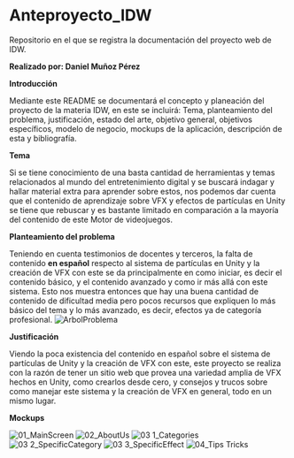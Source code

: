 
# Anteproyecto_IDW
Repositorio en el que se registra la documentación del proyecto web de IDW.


**Realizado por: Daniel Muñoz Pérez**


**Introducción**

Mediante este README se documentará el concepto y planeación del proyecto de la materia IDW, en este se incluirá: Tema, planteamiento del problema, justificación, estado del arte, objetivo general, objetivos específicos, modelo de negocio, mockups de la aplicación, descripción de esta y bibliografía.

**Tema**

Si se tiene conocimiento de una basta cantidad de herramientas y temas relacionados al mundo del entretenimiento digital y se buscará indagar y hallar material extra para aprender sobre estos, nos podemos dar cuenta que el contenido de aprendizaje sobre VFX y efectos de partículas en Unity se tiene que rebuscar y es bastante limitado en comparación a la mayoría del contenido de este Motor de videojuegos.

**Planteamiento del problema**

Teniendo en cuenta testimonios de docentes y terceros, la falta de contenido **en español** respecto al sistema de partículas en Unity y la creación de VFX con este se da principalmente en como iniciar, es decir el contenido básico, y el contenido avanzado y como ir más allá con este sistema. Esto nos muestra entonces que hay una buena cantidad de contenido de dificultad media pero pocos recursos que expliquen lo más básico del tema y lo más avanzado, es decir, efectos ya de categoría profesional.
![ArbolProblema](https://user-images.githubusercontent.com/65467881/107407637-e7899b00-6ad7-11eb-9449-73dccfb199e8.png)

**Justificación**

Viendo la poca existencia del contenido en español sobre el sistema de partículas de Unity y la creación de VFX con este, este proyecto se realiza con la razón de tener un sitio web que provea una variedad amplia de VFX hechos en Unity, como crearlos desde cero, y consejos y trucos sobre como manejar este sistema y la creación de VFX en general, todo en un mismo lugar.

**Mockups**

![01_MainScreen](https://user-images.githubusercontent.com/65467881/107408990-aabea380-6ad9-11eb-9e1a-e4376fb58f9b.png)
![02_AboutUs](https://user-images.githubusercontent.com/65467881/107408992-abefd080-6ad9-11eb-955a-fa630e57b913.png)
![03 1_Categories](https://user-images.githubusercontent.com/65467881/107408998-ad20fd80-6ad9-11eb-850c-f97393ea8a96.png)
![03 2_SpecificCategory](https://user-images.githubusercontent.com/65467881/107409003-adb99400-6ad9-11eb-8d3d-ee0cbae63c4d.png)
![03 3_SpecificEffect](https://user-images.githubusercontent.com/65467881/107409005-ae522a80-6ad9-11eb-936b-0bd69dd8a1a6.png)
![04_Tips Tricks](https://user-images.githubusercontent.com/65467881/107409007-aeeac100-6ad9-11eb-911f-6b4e1816f157.png)

